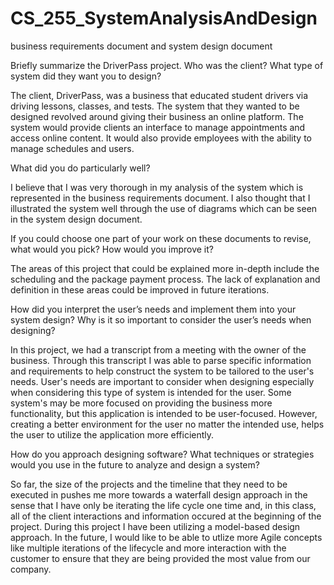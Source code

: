 # CS_255_SystemAnalysisAndDesign
business requirements document and system design document

Briefly summarize the DriverPass project. Who was the client? What type of system did they want you to design?

The client, DriverPass, was a business that educated student drivers via driving lessons, classes, and tests. The system that they wanted to be designed revolved around giving their business an online platform. The system would provide clients an interface to manage appointments and access online content. It would also provide employees with the ability to manage schedules and users.

What did you do particularly well?

I believe that I was very thorough in my analysis of the system which is represented in the business requirements document. I also thought that I illustrated the system well through the use of diagrams which can be seen in the system design document.

If you could choose one part of your work on these documents to revise, what would you pick? How would you improve it?

The areas of this project that could be explained more in-depth include the scheduling and the package payment process. The lack of explanation and definition in these areas could be improved in future iterations.

How did you interpret the user’s needs and implement them into your system design? Why is it so important to consider the user’s needs when designing?

In this project, we had a transcript from a meeting with the owner of the business. Through this transcript I was able to parse specific information and requirements to help construct the system to be tailored to the user's needs. User's needs are important to consider when designing especially when considering this type of system is intended for the user. Some system's may be more focused on providing the business more functionality, but this application is intended to be user-focused. However, creating a better environment for the user no matter the intended use, helps the user to utilize the application more efficiently.

How do you approach designing software? What techniques or strategies would you use in the future to analyze and design a system?

So far, the size of the projects and the timeline that they need to be executed in pushes me more towards a waterfall design approach in the sense that I have only be iterating the life cycle one time and, in this class, all of the client interactions and information occured at the beginning of the project. During this project I have been utilizing a model-based design approach. In the future, I would like to be able to utlize more Agile concepts like multiple iterations of the lifecycle and more interaction with the customer to ensure that they are being provided the most value from our company.
